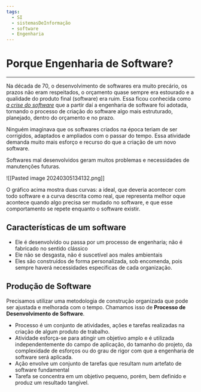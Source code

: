 ```yaml
---
tags:
  - SI
  - sistemasDeInformação
  - software
  - Engenharia
---
```

# Porque Engenharia de Software?
---

Na década de 70, o desenvolvimento de softwares era muito precário, os prazos não eram respeitados, o orçamento quase sempre era estourado e a qualidade do produto final (software) era ruim. Essa ficou conhecida como [*a crise do software*](https://www.dio.me/articles/a-crise-de-software-o-comeco-de-uma-nova-era-tecnologica) que a partir daí a engenharia de software foi adotada, tornando o processo de criação do software algo mais estruturado, planejado, dentro do orçamento e no prazo.

Ninguém imaginava que os softwares criados na época teriam de ser corrigidos, adaptados e ampliados com o passar do tempo. Essa atividade demanda muito mais esforço e recurso do que a criação de um novo software.

Softwares mal desenvolvidos geram muitos problemas e necessidades de manutenções futuras.

![[Pasted image 20240305134132.png]]

O gráfico acima mostra duas curvas: a ideal, que deveria acontecer com todo software e a curva descrita como real, que representa melhor oque acontece quando algo precisa ser mudado no software, e que esse comportamento se repete enquanto o software existir.

## Características de um software

- Ele é desenvolvido ou passa por um processo de engenharia; não é fabricado no sentido clássico
- Ele não se desgasta, não é suscetível aos males ambientais
- Eles são construídos de forma personalizada, sob encomenda, pois sempre haverá necessidades específicas de cada organização.


## Produção de Software

Precisamos utilizar uma metodologia de construção organizada que pode ser ajustada e melhorada com o tempo. Chamamos isso de **Processo de Desenvolvimento de Software**.

- Processo é um conjunto de atividades, ações e tarefas realizadas na criação de algum produto de trabalho.
- Atividade esforça-se para atingir um objetivo amplo e é utilizada independentemente do campo de aplicação, do tamanho do projeto, da complexidade de esforços ou do grau de rigor com que a engenharia de software será aplicada.
- Ação envolve um conjunto de tarefas que resultam num artefato de software fundamental
- Tarefa se concentra em um objetivo pequeno, porém, bem definido e produz um resultado tangível. 